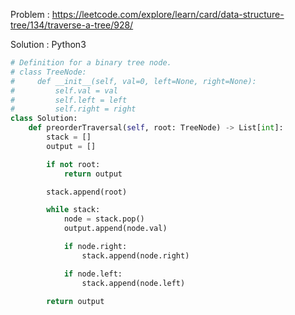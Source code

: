 Problem : https://leetcode.com/explore/learn/card/data-structure-tree/134/traverse-a-tree/928/

Solution : Python3

```python
# Definition for a binary tree node.
# class TreeNode:
#     def __init__(self, val=0, left=None, right=None):
#         self.val = val
#         self.left = left
#         self.right = right
class Solution:
    def preorderTraversal(self, root: TreeNode) -> List[int]:
        stack = []
        output = []

        if not root:
            return output

        stack.append(root)

        while stack:
            node = stack.pop()
            output.append(node.val)

            if node.right:
                stack.append(node.right)

            if node.left:
                stack.append(node.left)

        return output
```
